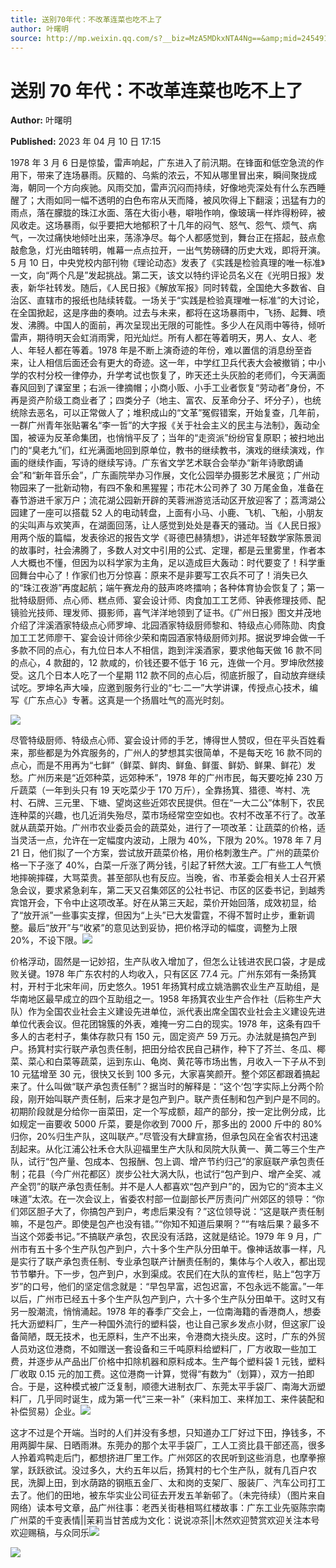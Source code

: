 ```yaml
---
title: 送别70年代：不改革连菜也吃不上了
author: 叶曙明
source: http://mp.weixin.qq.com/s?__biz=MzA5MDkxNTA4Ng==&amp;mid=2454913438&amp;idx=1&amp;sn=63dbfb316d1d15e50129927b05c19df2&amp;chksm=87a3c9ffb0d440e929765e065f27001dea54f1a9e2aeca2a161e56b392a795c1303c40ef9d94#rd
---
```


# 送别 70 年代：不改革连菜也吃不上了

**Author:** 叶曙明

**Published:** 2023 年 04 月 10 日 17:15

1978 年 3 月 6 日是惊蛰，雷声响起，广东进入了前汛期。在锋面和低空急流的作用下，带来了连场暴雨。灰黯的、乌紫的浓云，不知从哪里冒出来，瞬间聚拢成海，朝同一个方向疾驰。风雨交加，雷声沉闷而持续，好像地壳深处有什么东西睡醒了；大雨如同一幅不透明的白色布帘从天而降，被风吹得上下翻滚；迅猛有力的雨点，落在朦胧的珠江水面、落在大街小巷，噼啪作响，像玻璃一样炸得粉碎，被风收走。这场暴雨，似乎要把大地郁积了十几年的闷气、怒气、怨气、烦气、病气，一次过痛快地倾吐出来，荡涤净尽。每个人都感觉到，舞台正在搭起，鼓点愈敲愈急，灯光由暗转明，帷幕一点点拉开，一出气势磅礴的历史大戏，即将开演。5 月 10 日，中央党校内部刊物《理论动态》发表了《实践是检验真理的唯一标准》一文，向“两个凡是”发起挑战。第二天，该文以特约评论员名义在《光明日报》发表，新华社转发。随后，《人民日报》《解放军报》同时转载，全国绝大多数省、自治区、直辖市的报纸也陆续转载。一场关于“实践是检验真理唯一标准”的大讨论，在全国掀起，这是序曲的奏响。过去与未来，都将在这场暴雨中，飞扬、起舞、喷发、沸腾。中国人的面前，再次呈现出无限的可能性。多少人在风雨中等待，倾听雷声，期待明天会虹消雨霁，阳光灿烂。所有人都在等着明天，男人、女人、老人、年轻人都在等着。1978 年是不断上演奇迹的年份，难以置信的消息纷至沓来，让人相信后面还会有更大的奇迹。这一年，中学红卫兵代表大会被撤销；中小学的农村分校一律停办，升学考试也恢复了，昨天还土头灰脸的老师们，今天满面春风回到了课室里；右派一律摘帽；小商小贩、小手工业者恢复“劳动者”身份，不再是资产阶级工商业者了；四类分子（地主、富农、反革命分子、坏分子），也统统除去恶名，可以正常做人了；堆积成山的“文革”冤假错案，开始复查，几年前，一群广州青年张贴署名“李一哲”的大字报《关于社会主义的民主与法制》，轰动全国，被诬为反革命集团，也悄悄平反了；当年的“走资派”纷纷官复原职；被扫地出门的“臭老九”们，红光满面地回到原单位，教书的继续教书，演戏的继续演戏，作画的继续作画，写诗的继续写诗。广东省文学艺术联合会举办“新年诗歌朗诵会”和“新年音乐会”，广东画院举办习作展，文化公园举办摄影艺术展览；广州动物园来了一批新动物，有四不象和黑猩猩；市花木公司养了 30 万尾金鱼，准备在春节游进千家万户；流花湖公园新开辟的芙蓉洲游览活动区开放迎客了；荔湾湖公园建了一座可以搭载 52 人的电动转盘，上面有小马、小鹿、飞机、飞船，小朋友的尖叫声与欢笑声，在湖面回荡，让人感觉到处处是春天的骚动。当《人民日报》用两个版的篇幅，发表徐迟的报告文学《哥德巴赫猜想》，讲述年轻数学家陈景润的故事时，社会沸腾了，多数人对文中引用的公式、定理，都是云里雾里，作者本人大概也不懂，但因为以科学家为主角，足以造成巨大轰动：时代要变了！科学重回舞台中心了！作家们也万分惊喜：原来不是非要写工农兵不可了！消失已久的“珠江夜游”再度起航；端午赛龙舟的鼓声咚咚擂响；各种体育协会恢复了；第一批特级厨师、点心师、糕点师、宴会设计师、肉食加工工艺师、钟表修理技师、配镜验光技师、理发师、摄影师，喜气洋洋地领到了证书。《广州日报》图文并茂地介绍了泮溪酒家特级点心师罗坤、北园酒家特级厨师黎和、特级点心师陈勋、肉食加工工艺师廖干、宴会设计师徐少荣和南园酒家特级厨师刘邦。据说罗坤会做一千多款不同的点心，有九位日本人不相信，跑到泮溪酒家，要求他每天做 16 款不同的点心，4 款甜的，12 款咸的，价钱还要不低于 16 元，连做一个月。罗坤欣然接受。这几个日本人吃了一个星期 112 款不同的点心后，彻底折服了，自动放弃继续试吃。罗坤名声大噪，应邀到服务行业的“七·二一”大学讲课，传授点心技术，编写《广东点心》专著。这真是一个扬眉吐气的高光时刻。

![](https://mmbiz.qpic.cn/mmbiz_jpg/PJWG74pLsMaJCKJ8RDwRbarPfGnwAic0t158mRW8YOhiaWQTOPQH0bGm6oXKTGk6nTUOxTXbR8ib3mmzk3lvwfQvg/640)

尽管特级厨师、特级点心师、宴会设计师的手艺，博得世人赞叹，但在平头百姓看来，那些都是为外宾服务的，广州人的梦想其实很简单，不是每天吃 16 款不同的点心，而是不用再为“七鲜”（鲜菜、鲜肉、鲜鱼、鲜蛋、鲜奶、鲜果、鲜花）发愁。广州历来是“近郊种菜，远郊种禾”，1978 年的广州市民，每天要吃掉 230 万斤蔬菜（一年到头只有 19 天吃菜少于 170 万斤），全靠扬箕、猎德、岑村、冼村、石牌、三元里、下塘、望岗这些近郊农民提供。但在“一大二公”体制下，农民连种菜的兴趣，也几近消失殆尽，菜市场经常空空如也。农村不改革不行了。改革就从蔬菜开始。广州市农业委员会的蔬菜处，进行了一项改革：让蔬菜的价格，适当灵活一点，允许在一定幅度内波动，上限为 40%，下限为 20%。1978 年 7 月 21 日，他们拟了一个方案，尝试放开蔬菜价格，用价格刺激生产。广州的蔬菜价格一下子涨了 40%，白菜一斤涨了两分钱，引起了轩然大波。工厂有些工人气愤地摔碗摔碟，大骂菜贵。甚至部队也有反应。当晚，省、市革委会相关人士召开紧急会议，要求紧急刹车，第二天又召集郊区的公社书记、市区的区委书记，到越秀宾馆开会，下令中止这项改革。好在从第三天起，菜价开始回落，成效初显，给了“放开派”一些事实支撑，但因为“上头”已大发雷霆，不得不暂时止步，重新调整。最后“放开”与“收紧”的意见达到妥协，把价格浮动的幅度，调整为上限 20%，不设下限。![](https://mmbiz.qpic.cn/mmbiz_jpg/PJWG74pLsMaJCKJ8RDwRbarPfGnwAic0tmlIqlD4TibCrq2axydO0Xq1u6qWuGQjg59uEpZ0Ra3rmKsC20dIWgUg/640)

价格浮动，固然是一记妙招，生产队收入增加了，但怎么让钱进农民口袋，才是成败关键。1978 年广东农村的人均收入，只有区区 77.4 元。广州东郊有一条扬箕村，开村于北宋年间，历史悠久。1951 年扬箕村成立姚浩鹏农业生产互助组，是华南地区最早成立的四个互助组之一。1958 年扬箕农业生产合作社（后称生产大队）作为全国农业社会主义建设先进单位，派代表出席全国农业社会主义建设先进单位代表会议。但花团锦簇的外表，难掩一穷二白的现实。1978 年，这条有四千多人的古老村子，集体存款只有 150 元，固定资产 59 万元。办法就是搞包产到户。扬箕村实行联产承包责任制，把田分给农民自己耕作，种下了芥兰、冬瓜、椰菜、菜心和白菜等蔬菜，运到东山、龟岗、黄花等市场出售，月收入一下子从不到 10 元猛增至 30 元，很快又长到 100 多元，大家喜笑颜开。整个郊区都跟着搞起来了。什么叫做“联产承包责任制”？据当时的解释是：“这个‘包’字实际上分两个阶段，刚开始叫联产责任制，后来才是包产到户。联产责任制和包产到户是不同的。初期阶段就是分给你一亩菜田，定一个写成额，超产的部分，按一定比例分成，比如规定一亩要收 5000 斤菜，要是你收到 7000 斤，那多出的 2000 斤中的 80%归你，20%归生产队，这叫联产。”尽管没有大肆宣扬，但承包风在全省农村迅速刮起来。从化江浦公社禾仓大队迎福里生产大队和凤院大队黄一、黄二等三个生产队，试行“包产量、包成本、包报酬、包上调、增产节约归己”的家庭联产承包责任制；花县（今广州花都区）炭步公社大涡大队，也试行“包产到户、增产全奖、减产全罚”的联产承包责任制。并不是人人都喜欢“包产到户”的，因为它的“资本主义味道”太浓。在一次会议上，省委农村部一位副部长严厉责问广州郊区的领导：“你们郊区胆子大了，你搞包产到户，考虑后果没有？”这位领导说：“这是联产责任制嘛，不是包产。即使是包产也没有错。”“你知不知道后果啊？”“有啥后果？最多不当这个郊委书记。”不搞联产承包，农民没有活路，这就是结论。1979 年 9 月，广州市有五十多个生产队包产到户，六十多个生产队分田单干。像神话故事一样，凡是实行了联产承包责任制、专业承包联产计酬责任制的，集体与个人收入，都出现节节攀升。下一步，包产到户，水到渠成。农民们在大队的宣传栏，贴上“包字万岁”的口号，他们的坚定信念就是：“早包早富，迟包迟富，不包永远不能富。”一年以后，广州市已经五十多个生产队包产到户，六十多个生产队分田单干。这时又有另一股潮流，悄悄涌起。1978 年的春季广交会上，一位南海籍的香港商人，想委托大沥塑料厂，生产一种国外流行的塑料袋，也让自己家乡发点小财，但这家厂设备简陋，既无技术，也无原料，生产不出来，令港商大挠头皮。这时，广东的外贸人员劝这位港商，不如赠送一套设备和三千吨原料给塑料厂，厂方收取一些加工费，并逐步从产品出厂价格中扣除机器和原料成本。生产每个塑料袋 1 元钱，塑料厂收取 0.15 元的加工费。这位港商一计算，觉得“有数为”（划算），双方一拍即合。于是，这种模式被广泛复制，顺德大进制衣厂、东莞太平手袋厂、南海大沥塑料厂，几乎同时诞生，成为第一代“三来一补”（来料加工、来样加工、来件装配和补偿贸易）企业。![](https://mmbiz.qpic.cn/mmbiz_jpg/PJWG74pLsMaJCKJ8RDwRbarPfGnwAic0t6icsgZknKKRedwvMdwRrSicvN85dVQ362vBKPAXM6n068M5AxG8iaric1w/640)

这才不过是个开端。当时的人们并没有多想，只知道办工厂好过下田，挣钱多，不用两脚牛屎、日晒雨淋。东莞办的那个太平手袋厂，工人工资比县干部还高，很多人拎着鸡鸭走后门，都想挤进厂里工作。广州郊区的农民听到这些消息，也摩拳擦掌，跃跃欲试。没过多久，大约五年以后，扬箕村的七个生产队，就有几百户农民，洗脚上田，到水荫路的钢瓶五金厂、太和岗的支架厂、服装厂、汽车公司打工去了。他们的田地，被东华实业公司征去开发五羊新邨了。（未完待续）（图片来自网络）读本号文章，品广州往事：老西关街巷相骂红楼故事：广东工业先驱陈宗南广州菜的千变表情||茉莉当甘苦成为文化：说说凉茶||木然欢迎赞赏欢迎关注本号欢迎赐稿，与众同乐![](https://mmbiz.qpic.cn/mmbiz_jpg/PJWG74pLsMaJCKJ8RDwRbarPfGnwAic0tmh1TnSGjRJwM7oq2CbtePYoB4ibwvVwk0LtBnFf8rCn73GubQqoasibw/640)

![](https://mmbiz.qpic.cn/mmbiz_jpg/PJWG74pLsMaJCKJ8RDwRbarPfGnwAic0t3N7cwBXIzM0CRw03j9Eux5QwvKZmuiaiaRNVRCcsdFLNRKpQNuiaskx7A/640)
